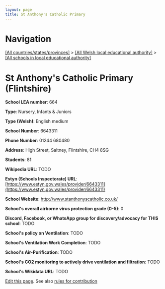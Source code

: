 ```yaml
---
layout: page
title: St Anthony's Catholic Primary
---
```

# Navigation

[[All countries/states/provinces]](../../..) > [[All Welsh local educational authority]](../..) > [[All schools in local educational authority]](..)

# St Anthony's Catholic Primary (Flintshire)

**School LEA number**: 664

**Type**: Nursery, Infants & Juniors

**Type (Welsh)**: English medium

**School Number**: 6643311

**Phone Number**: 01244 680480

**Address**: High Street, Saltney, Flintshire, CH4 8SG

**Students**: 81

**Wikipedia URL**: TODO

**Estyn (Schools Inspectorate) URL**: [https://www.estyn.gov.wales/provider/6643311](https://www.estyn.gov.wales/provider/6643311)

**School Website**: http://www.stanthonyscatholic.co.uk/

**School's overall airborne virus protection grade (0-5)**: 0

**Discord, Facebook, or WhatsApp group for discovery/advocacy for THIS school**: TODO

**School's policy on Ventilation**: TODO

**School's Ventilation Work Completion**: TODO

**School's Air-Purification**: TODO

**School's CO2 monitoring to actively drive ventilation and filtration**: TODO

**School's Wikidata URL**: TODO




[Edit this page](https://github.com/ventilate-schools/Wales/edit/prif/./Flintshire/St_Anthony's_Catholic_Primary.md). See also [rules for contribution](../../../contribution-rules/)